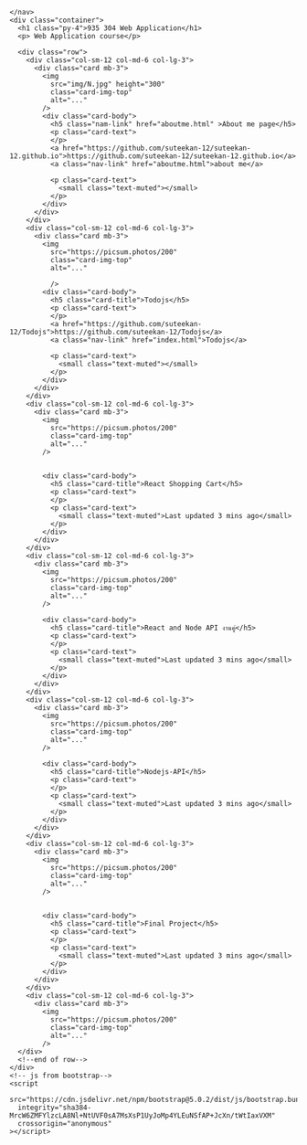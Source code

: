 <html>
  <head>
    <!--add bootstrap from CDN-->
    <link
      href="https://cdn.jsdelivr.net/npm/bootstrap@5.0.2/dist/css/bootstrap.min.css"
      rel="stylesheet"
      integrity="sha384-EVSTQN3/azprG1Anm3QDgpJLIm9Nao0Yz1ztcQTwFspd3yD65VohhpuuCOmLASjC"
      crossorigin="anonymous"
    />
  </head>

  <body>
    <nav
      class="navbar navbar-expand-lg navbar-light bg-light shadow-sm text-light"
    >
    
    </nav>
    <div class="container">
      <h1 class="py-4">935 304 Web Application</h1>
      <p> Web Application course</p>

      <div class="row">
        <div class="col-sm-12 col-md-6 col-lg-3">
          <div class="card mb-3">
            <img
              src="img/N.jpg" height="300"
              class="card-img-top"
              alt="..."
            />
            <div class="card-body">
              <h5 class="nam-link" href="aboutme.html" >About me page</h5>
              <p class="card-text">
              </p>
              <a href="https://github.com/suteekan-12/suteekan-12.github.io">https://github.com/suteekan-12/suteekan-12.github.io</a>
              <a class="nav-link" href="aboutme.html">about me</a>

              <p class="card-text">
                <small class="text-muted"></small>
              </p>
            </div>
          </div>
        </div>
        <div class="col-sm-12 col-md-6 col-lg-3">
          <div class="card mb-3">
            <img
              src="https://picsum.photos/200"
              class="card-img-top"
              alt="..."
            
              />
            <div class="card-body">
              <h5 class="card-title">Todojs</h5>
              <p class="card-text">
              </p>
              <a href="https://github.com/suteekan-12/Todojs">https://github.com/suteekan-12/Todojs</a>
              <a class="nav-link" href="index.html">Todojs</a>

              <p class="card-text">
                <small class="text-muted"></small>
              </p>
            </div>
          </div>
        </div>
        <div class="col-sm-12 col-md-6 col-lg-3">
          <div class="card mb-3">
            <img
              src="https://picsum.photos/200"
              class="card-img-top"
              alt="..."
            />


            <div class="card-body">
              <h5 class="card-title">React Shopping Cart</h5>
              <p class="card-text">
              </p>
              <p class="card-text">
                <small class="text-muted">Last updated 3 mins ago</small>
              </p>
            </div>
          </div>
        </div>
        <div class="col-sm-12 col-md-6 col-lg-3">
          <div class="card mb-3">
            <img
              src="https://picsum.photos/200"
              class="card-img-top"
              alt="..."
            />

            <div class="card-body">
              <h5 class="card-title">React and Node API งานคู่</h5>
              <p class="card-text">
              </p>
              <p class="card-text">
                <small class="text-muted">Last updated 3 mins ago</small>
              </p>
            </div>
          </div>
        </div>
        <div class="col-sm-12 col-md-6 col-lg-3">
          <div class="card mb-3">
            <img
              src="https://picsum.photos/200"
              class="card-img-top"
              alt="..."
            />

            <div class="card-body">
              <h5 class="card-title">Nodejs-API</h5>
              <p class="card-text">
              </p>
              <p class="card-text">
                <small class="text-muted">Last updated 3 mins ago</small>
              </p>
            </div>
          </div>
        </div>
        <div class="col-sm-12 col-md-6 col-lg-3">
          <div class="card mb-3">
            <img
              src="https://picsum.photos/200"
              class="card-img-top"
              alt="..."
            />


            <div class="card-body">
              <h5 class="card-title">Final Project</h5>
              <p class="card-text">
              </p>
              <p class="card-text">
                <small class="text-muted">Last updated 3 mins ago</small>
              </p>
            </div>
          </div>
        </div>
        <div class="col-sm-12 col-md-6 col-lg-3">
          <div class="card mb-3">
            <img
              src="https://picsum.photos/200"
              class="card-img-top"
              alt="..."
            />
      </div>
      <!--end of row-->
    </div>
    <!-- js from bootstrap-->
    <script
      src="https://cdn.jsdelivr.net/npm/bootstrap@5.0.2/dist/js/bootstrap.bundle.min.js"
      integrity="sha384-MrcW6ZMFYlzcLA8Nl+NtUVF0sA7MsXsP1UyJoMp4YLEuNSfAP+JcXn/tWtIaxVXM"
      crossorigin="anonymous"
    ></script>
  </body>
</html>